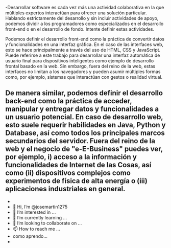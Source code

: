 -Desarrollar software es cada vez más una actividad colaborativa en la que múltiples expertos interactúan para ofrecer una solución particular. Hablando estrictamente del desarrollo y sin incluir actividades de apoyo, podemos dividir a los programadores como especializados en el desarrollo front-end o en el desarrollo de fondo. Intente definir estas actividades.

Podemos definir el desarrollo front-end como la práctica de convertir datos y funcionalidades en una interfaz gráfica. En el caso de las interfaces web, esto se hace principalmente a través del uso de HTML, CSS y JavaScript. Puede referirse a este trabajo para desarrollar una interfaz automática de usuario final para dispositivos inteligentes como ejemplo de desarrollo frontal basado en la web. Sin embargo, fuera del reino de la web, estas interfaces no limitan a los navegadores y pueden asumir múltiples formas como, por ejemplo, sistemas que interactúan con gestos o realidad virtual.

De manera similar, podemos definir el desarrollo back-end como la práctica de acceder, manipular y entregar datos y funcionalidades a un usuario potencial. En caso de desarrollo web, esto suele requerir habilidades en Java, Python y Database, así como todos los principales marcos secundarios del servidor. Fuera del reino de la web y el negocio de "e-E-Business" puedes ver, por ejemplo, i) acceso a la información y funcionalidades de Internet de las Cosas, así como (ii) dispositivos complejos como experimentos de física de alta energía o (iii) aplicaciones industriales en general.
-
-
- 👋 Hi, I’m @josemartin1275
- 👀 I’m interested in ...
- 🌱 I’m currently learning ...
- 💞️ I’m looking to collaborate on ...
- 📫 How to reach me ...
- como aprendo...
- 
<!---
josemartin1275/josemartin1275 is a ✨ special ✨ repository because its `README.md` (this file) appears on your GitHub profile.
You can click the Preview link to take a look at your changes.
--->
